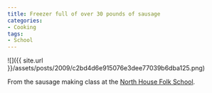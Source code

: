```yaml
---
title: Freezer full of over 30 pounds of sausage
categories:
- Cooking
tags:
- School
---
```


![]({{ site.url }}/assets/posts/2009/c2bd4d6e915076e3dee77039b6dba125.png)
  



From the sausage making class at the [North House Folk School](http://www.northhouse.org/).
